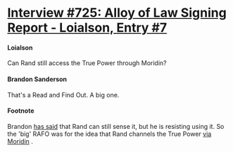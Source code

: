 # [Interview #725: Alloy of Law Signing Report - Loialson, Entry #7](https://www.theoryland.com/intvmain.php?i=725#7)

#### Loialson

Can Rand still access the True Power through Moridin?

#### Brandon Sanderson

That's a Read and Find Out. A big one.

#### Footnote

Brandon
[has said](http://www.theoryland.com/intvmain.php?i=36#155)
that Rand can still sense it, but he is resisting using it. So the 'big' RAFO was for the idea that Rand channels the True Power
[via Moridin](http://www.theoryland.com/intvmain.php?i=473#14)
.

